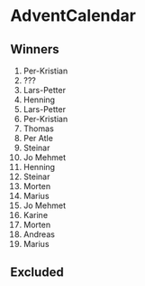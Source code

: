 # AdventCalendar

## Winners

1. Per-Kristian
2. ???
3. Lars-Petter
4. Henning
5. Lars-Petter
6. Per-Kristian
7. Thomas
8. Per Atle
9. Steinar
10. Jo Mehmet
11. Henning
12. Steinar
13. Morten
14. Marius
15. Jo Mehmet
16. Karine
17. Morten
18. Andreas
19. Marius

## Excluded
